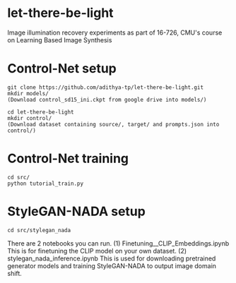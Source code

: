 # let-there-be-light
Image illumination recovery experiments as part of 16-726, CMU's course on Learning Based Image Synthesis

# Control-Net setup

```
git clone https://github.com/adithya-tp/let-there-be-light.git
mkdir models/
(Download control_sd15_ini.ckpt from google drive into models/)

cd let-there-be-light
mkdir control/
(Download dataset containing source/, target/ and prompts.json into control/)
```

# Control-Net training
```
cd src/
python tutorial_train.py
```


# StyleGAN-NADA setup

```
cd src/stylegan_nada
```

There are 2 notebooks you can run.
(1) Finetuning__CLIP_Embeddings.ipynb
This is for finetuning the CLIP model on your own dataset.
(2) stylegan_nada_inference.ipynb
This is used for downloading pretrained generator models and training StyleGAN-NADA to output image domain shift.

